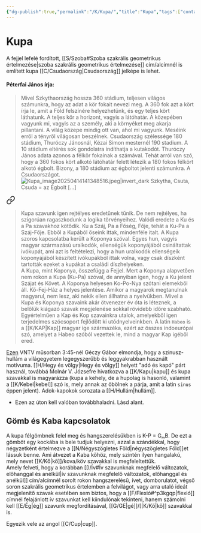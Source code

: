 ```yaml
---
{"dg-publish":true,"permalink":"/K/Kupa/","title":"Kupa","tags":["containstransclusions"],"created":"2023-11-14T06:29","updated":"2025-05-03T11:04"}
---
```



# Kupa

A fejjel lefelé fordított, [[S/Szoba#Szoba szakrális geometrikus értelmezése\|szoba szakrális geometrikus értelmezése]] cím/alcímnél is említett kupa [[C/Csudaország\|Csudaország]] jelképe is lehet.  

#### Péterfai János írja:

> Mivel Szkythaország hossza 360 stádium, teljesen világos számunkra, hogy az adat a kör fokait nevezi meg. A 360 fok azt a kört írja le, amit a Föld felszínére helyezhetünk, és egy teljes kört láthatunk. A teljes kör a horizont, vagyis a látóhatár. A közepében vagyunk mi, vagyis az a személy, aki a környéket meg akarja pillantani. A világ közepe mindig ott van, ahol mi vagyunk. Meséink erről a tényről világosan beszélnek. Csudaország szélessége 180 stádium, Thuróczy Jánosnál, Kézai Simon mesternél 190 stadium. A 10 stádium eltérés sok gondolatra indíthatja a kutakodót. Thuróczy János adata azonos a félkör fokainak a számával. Tehát arról van szó, hogy a 360 fokos kört alkotó látóhatár felett létezik a 180 fokos félkört alkotó égbolt. Bizony, a 180 stádium az égboltot jelenti számunkra. A Csudaországot.  
> ![Kupa_image20250414141348516.jpeg|invert_dark](/img/user/K/assets/Kupa_image20250414141348516.jpeg)
> Szkytha, Csuta, Csuda = az Égbolt
> \[...\]  

<div class="transclusion internal-embed is-loaded"><a class="markdown-embed-link" href="/K/Koponya/#31vx84" aria-label="Open link"><svg xmlns="http://www.w3.org/2000/svg" width="24" height="24" viewBox="0 0 24 24" fill="none" stroke="currentColor" stroke-width="2" stroke-linecap="round" stroke-linejoin="round" class="svg-icon lucide-link"><path d="M10 13a5 5 0 0 0 7.54.54l3-3a5 5 0 0 0-7.07-7.07l-1.72 1.71"></path><path d="M14 11a5 5 0 0 0-7.54-.54l-3 3a5 5 0 0 0 7.07 7.07l1.71-1.71"></path></svg></a><div class="markdown-embed">



> Kupa szavunk igen rejtélyes eredetűnek tűnik. De nem rejtélyes, ha szigorúan ragaszkodunk a logika törvényeihez. Valódi eredete a Ku és a Pa szavakhoz kötődik. Ku a Száj, Pa a Főség, Fője, tehát a Ku-Pa a Száj-Fője. Ebből a Kupából őseink ittak, mindenféle italt. A Kupa szoros kapcsolatba került a Koponya szóval. Egyes hun, vagyis magyar származású uralkodók, ellenségük koponyájából csináltattak ivókupát, ami azt is feltételezi, hogy a hun uralkodók ellenségeik koponyájából készített ivókupákból ittak volna, vagy csak díszként tartották ezeket a kupákat a családi díszhelyeken.  
> A Kupa, mint Koponya, összefügg a Fejjel. Mert a Koponya alapvetően nem rokon a Kupa (Ku-Pa) szóval, de annyiban igen, hogy a Ku jelent Szájat és Követ. A Koponya helyesen Ko-Po-Nya szótani elemekből áll. Kő-Fej-Ház a helyes jelentése. Amikor a magyarok megtanulnak magyarul, nem lesz, aki nekik ellen állhatna a nyelvükben. Mivel a Kupa és Koponya szavaink akár ötvenezer év óta is léteznek, a belőlük kiágazó szavak megjelenése sokkal rövidebb időre szabható. Egyértelműen a Kap és Kop szavainkra utalok, amelyekből igen terjedelmes szócsoport fejlődött ki utódnyelveinkben. A latin `Habeo` is a [[K/KAP\|Kap]] magyar ige származéka, ezért az összes indoeurópai szó, amelyet a Habeo szóból vezettek le, mind a magyar Kap igéből ered.  


</div></div>




[Ezen](https://youtu.be/RyaTXRx-hu8&t=225) VNTV műsorban 3:45-nél Géczy Gábor elmondja, hogy a szinusz-hullám a világegyetem legegyszerűbb és leggyakrabban használt motívuma. [[H/Hegy és völgy\|Hegy és völgy]] helyett "adó és kapó" párt használ, továbbá Molnár V. Józsefre hivatkozva a [[K/Kapu\|kapu]] és kupa szavakkal is magyarázza (kupa a kehely, de a hupolag is hasonló, valamint a [[K/Kebel\|kebel]] szó is, mely annak az öbölnek a párja, amit a latin `sinus` éppen jelent). Adok-kapokok sorozata a [[H/Hullám\|hullám]].  
- Ezen az úton kell valóban továbbhaladni. Lásd alant.

## Gömb és Kaba kapcsolatok

A kupa félgömbnek felel meg és hangszerelésükben is K-P = GₘB. De ezt a gömböt egy kockába is bele tudjuk helyezni, azzal a szándékkal, hogy négyzetként értelmezve a [[N/Négyszögletes Föld\|négyszögletes Föld]]et lássuk benne. Ami átvezet a Kaba kőhöz, mely szintén ilyen hangalakú, mely nevet [[K/Kő\|kő]]/kova/köv szavakkal is megfeleltettük.  
Amely felveti, hogy a korábban [[I/Ív#Ív szavunknak megfelelő változatok, előhanggal és anélkül\|ív szavunknak megfelelő változatok, előhanggal és anélkül]] cím/alcímnél sorolt rokon hangszerelésű, ívet, domborulatot, végső soron szakrális geometrikus értelemben a felvilágot, vagy arra utaló ideát megjelenítő szavak esetében sem biztos, hogy a [[F/Flexió#^p3kgqp\|flexió]] címnél felajánlott ív szavunkat kell kiindulónak tekinteni, hanem számolni kell [[E/Ég\|ég]] szavunk megfordításával, [[G/GE\|gé]]/[[K/Kő\|kő]] szavakkal is.  

Egyezik vele az angol [[C/Cup\|cup]].  